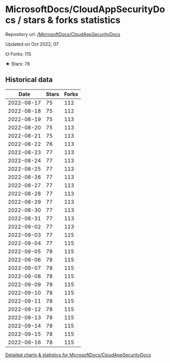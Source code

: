 # MicrosoftDocs/CloudAppSecurityDocs / stars & forks statistics

Repository url: [/MicrosoftDocs/CloudAppSecurityDocs](https://github.com/MicrosoftDocs/CloudAppSecurityDocs)

Updated on Oct 2022, 07

☋ Forks: 115

★ Stars: 78

## Historical data
| Date | Stars | Forks |
|------|-------|-------|
| 2022-08-17 | 75 | 112 | 
| 2022-08-18 | 75 | 112 | 
| 2022-08-19 | 75 | 113 | 
| 2022-08-20 | 75 | 113 | 
| 2022-08-21 | 75 | 113 | 
| 2022-08-22 | 76 | 113 | 
| 2022-08-23 | 77 | 113 | 
| 2022-08-24 | 77 | 113 | 
| 2022-08-25 | 77 | 113 | 
| 2022-08-26 | 77 | 113 | 
| 2022-08-27 | 77 | 113 | 
| 2022-08-28 | 77 | 113 | 
| 2022-08-29 | 77 | 113 | 
| 2022-08-30 | 77 | 113 | 
| 2022-08-31 | 77 | 113 | 
| 2022-09-02 | 77 | 113 | 
| 2022-09-03 | 77 | 115 | 
| 2022-09-04 | 77 | 115 | 
| 2022-09-05 | 78 | 115 | 
| 2022-09-06 | 78 | 115 | 
| 2022-09-07 | 78 | 115 | 
| 2022-09-08 | 78 | 115 | 
| 2022-09-09 | 78 | 115 | 
| 2022-09-10 | 78 | 115 | 
| 2022-09-11 | 78 | 115 | 
| 2022-09-12 | 78 | 115 | 
| 2022-09-13 | 78 | 115 | 
| 2022-09-14 | 78 | 115 | 
| 2022-09-15 | 78 | 115 | 
| 2022-09-16 | 78 | 115 | 


[Detailed charts & statistics for MicrosoftDocs/CloudAppSecurityDocs](https://reviewgithub.com/rep/MicrosoftDocs/CloudAppSecurityDocs)
